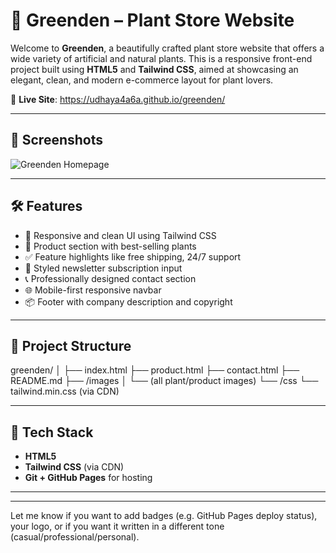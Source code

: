 # 🌿 Greenden – Plant Store Website

Welcome to **Greenden**, a beautifully crafted plant store website that offers a wide variety of artificial and natural plants. This is a responsive front-end project built using **HTML5** and **Tailwind CSS**, aimed at showcasing an elegant, clean, and modern e-commerce layout for plant lovers.

🔗 **Live Site**: https://udhaya4a6a.github.io/greenden/

---

## 📸 Screenshots

![Greenden Homepage](./images/greenden_screenshot.png)

---

## 🛠️ Features

- 🌱 Responsive and clean UI using Tailwind CSS
- 🛒 Product section with best-selling plants
- ✅ Feature highlights like free shipping, 24/7 support
- 📧 Styled newsletter subscription input
- 📞 Professionally designed contact section
- 🌐 Mobile-first responsive navbar
- 📦 Footer with company description and copyright

---

## 📁 Project Structure
greenden/
│
├── index.html
├── product.html
├── contact.html
├── README.md
├── /images
│ └── (all plant/product images)
└── /css
└── tailwind.min.css (via CDN)


---

## 🧪 Tech Stack

- **HTML5**
- **Tailwind CSS** (via CDN)
- **Git + GitHub Pages** for hosting

---

---

Let me know if you want to add badges (e.g. GitHub Pages deploy status), your logo, or if you want it written in a different tone (casual/professional/personal).

